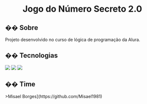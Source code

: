 <h1 align="center"> Jogo do Número Secreto 2.0</h1>


<h2>�� Sobre</h2>
<p>Projeto desenvolvido no curso de lógica de programação da Alura.</p>


## �� Tecnologias
<div>
  <img src="https://img.shields.io/badge/HTML-239120?style=for-the-badge&logo=html5&logoColor=white">
  <img src="https://img.shields.io/badge/CSS-239120?&style=for-the-badge&logo=css3&logoColor=white">
  <img src="https://img.shields.io/badge/JavaScript-F7DF1E?style=for-the-badge&logo=javascript&logoColor=black">
</div>


<h2>�� Time</h2>
>Misael Borges</sub>](https://github.com/Misael1981) 


